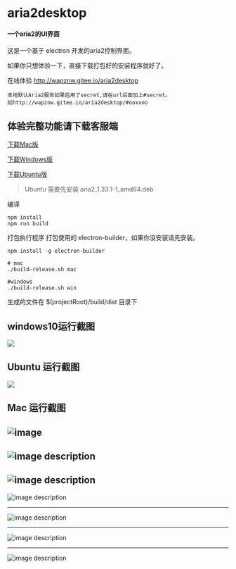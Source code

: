 # aria2desktop

#### 一个aria2的UI界面
这是一个基于 electron 开发的aria2控制界面。

如果你只想体验一下，直接下载打包好的安装程序就好了。

在线体验 http://wapznw.gitee.io/aria2desktop
```
本地默认Aria2服务如果启用了secret,请在url后面加上#secret。
如http://wapznw.gitee.io/aria2desktop/#ooxxoo
```

体验完整功能请下载客服端
---
[下载Mac版](../../releases)


[下载Windows版](../../releases)


[下载Ubuntu版](../../releases)
> Ubuntu 需要先安装 aria2_1.33.1-1_amd64.deb

编译
```
npm install
npm run build
```
打包执行程序
打包使用的 electron-builder，如果你没安装请先安装。
```
npm install -g electron-builder
```

```
# mac
./build-release.sh mac

#windows
./build-release.sh win
```
生成的文件在 $(projectRoot)/build/dist 目录下

## windows10运行截图
![](screenshot/windows10-aria2desktop.png)

## Ubuntu 运行截图
![](screenshot/ubuntu-22B2E901F8BA.png)

## Mac 运行截图
![image](screenshot/WX20180408-172402.png)
---
![image description](screenshot/WX20180408-172436.png)
---
![image description](screenshot/WX20180408-172453.png)
---
![image description](screenshot/WX20180408-172503.png)

---
![image description](screenshot/WX20180408-172615.png)

---
![image description](screenshot/WX20180408-172905.png)

---
![image description](screenshot/WX20180408-172938.png)
